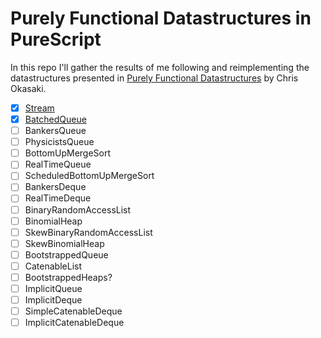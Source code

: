 # Purely Functional Datastructures in PureScript

In this repo I'll gather the results of me following and reimplementing the
datastructures presented in
[Purely Functional Datastructures](https://www.cs.cmu.edu/~rwh/theses/okasaki.pdf)
by Chris Okasaki.


- [x] [Stream](src/Stream.purs)
- [x] [BatchedQueue](src/BatchedQueue.purs)
- [ ] BankersQueue
- [ ] PhysicistsQueue
- [ ] BottomUpMergeSort
- [ ] RealTimeQueue
- [ ] ScheduledBottomUpMergeSort
- [ ] BankersDeque
- [ ] RealTimeDeque
- [ ] BinaryRandomAccessList
- [ ] BinomialHeap
- [ ] SkewBinaryRandomAccessList
- [ ] SkewBinomialHeap
- [ ] BootstrappedQueue
- [ ] CatenableList
- [ ] BootstrappedHeaps?
- [ ] ImplicitQueue
- [ ] ImplicitDeque
- [ ] SimpleCatenableDeque
- [ ] ImplicitCatenableDeque
